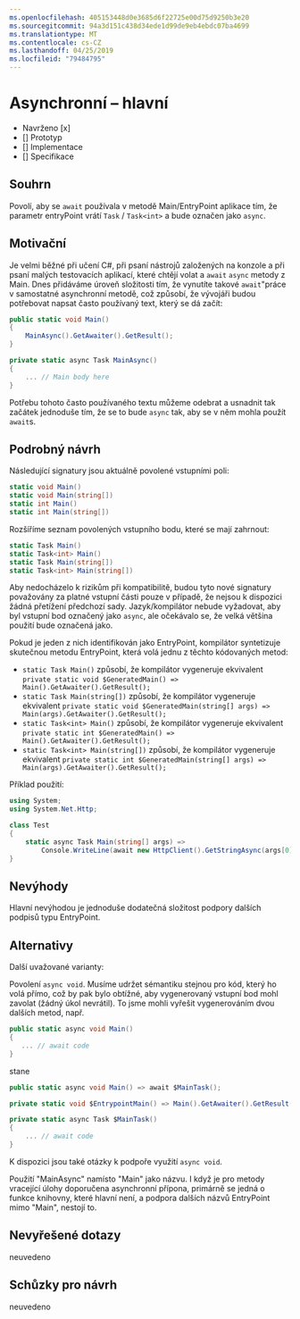 ```yaml
---
ms.openlocfilehash: 405153448d0e3685d6f22725e00d75d9250b3e20
ms.sourcegitcommit: 94a3d151c438d34ede1d99de9eb4ebdc07ba4699
ms.translationtype: MT
ms.contentlocale: cs-CZ
ms.lasthandoff: 04/25/2019
ms.locfileid: "79484795"
---
```

# <a name="async-main"></a>Asynchronní – hlavní

* Navrženo [x]
* [] Prototyp
* [] Implementace
* [] Specifikace

## <a name="summary"></a>Souhrn
[summary]: #summary

Povolí, aby se `await` používala v metodě Main/EntryPoint aplikace tím, že parametr entryPoint vrátí `Task` / `Task<int>` a bude označen jako `async`.

## <a name="motivation"></a>Motivační
[motivation]: #motivation

Je velmi běžné při učení C#, při psaní nástrojů založených na konzole a při psaní malých testovacích aplikací, které chtějí volat a `await` `async` metody z Main.  Dnes přidáváme úroveň složitosti tím, že vynutíte takové `await`"práce v samostatné asynchronní metodě, což způsobí, že vývojáři budou potřebovat napsat často používaný text, který se dá začít:

```csharp
public static void Main()
{
    MainAsync().GetAwaiter().GetResult();
}

private static async Task MainAsync()
{
    ... // Main body here
}
```

Potřebu tohoto často používaného textu můžeme odebrat a usnadnit tak začátek jednoduše tím, že se to bude `async` tak, aby se v něm mohla použít `await`s.

## <a name="detailed-design"></a>Podrobný návrh
[design]: #detailed-design

Následující signatury jsou aktuálně povolené vstupními poli:

```csharp
static void Main()
static void Main(string[])
static int Main()
static int Main(string[])
```

Rozšíříme seznam povolených vstupního bodu, které se mají zahrnout:

```csharp
static Task Main()
static Task<int> Main()
static Task Main(string[])
static Task<int> Main(string[])
```

Aby nedocházelo k rizikům při kompatibilitě, budou tyto nové signatury považovány za platné vstupní části pouze v případě, že nejsou k dispozici žádná přetížení předchozí sady.
Jazyk/kompilátor nebude vyžadovat, aby byl vstupní bod označený jako `async`, ale očekávalo se, že velká většina použití bude označená jako.

Pokud je jeden z nich identifikován jako EntryPoint, kompilátor syntetizuje skutečnou metodu EntryPoint, která volá jednu z těchto kódovaných metod:
- ```static Task Main()``` způsobí, že kompilátor vygeneruje ekvivalent ```private static void $GeneratedMain() => Main().GetAwaiter().GetResult();```
- ```static Task Main(string[])``` způsobí, že kompilátor vygeneruje ekvivalent ```private static void $GeneratedMain(string[] args) => Main(args).GetAwaiter().GetResult();```
- ```static Task<int> Main()``` způsobí, že kompilátor vygeneruje ekvivalent ```private static int $GeneratedMain() => Main().GetAwaiter().GetResult();```
- ```static Task<int> Main(string[])``` způsobí, že kompilátor vygeneruje ekvivalent ```private static int $GeneratedMain(string[] args) => Main(args).GetAwaiter().GetResult();```

Příklad použití:

```csharp
using System;
using System.Net.Http;

class Test
{
    static async Task Main(string[] args) =>
        Console.WriteLine(await new HttpClient().GetStringAsync(args[0]));
}
```

## <a name="drawbacks"></a>Nevýhody
[drawbacks]: #drawbacks

Hlavní nevýhodou je jednoduše dodatečná složitost podpory dalších podpisů typu EntryPoint.

## <a name="alternatives"></a>Alternativy
[alternatives]: #alternatives

Další uvažované varianty:

Povolení `async void`.  Musíme udržet sémantiku stejnou pro kód, který ho volá přímo, což by pak bylo obtížné, aby vygenerovaný vstupní bod mohl zavolat (žádný úkol nevrátil).  To jsme mohli vyřešit vygenerováním dvou dalších metod, např.

```csharp
public static async void Main()
{
   ... // await code
}
```

stane

```csharp
public static async void Main() => await $MainTask();

private static void $EntrypointMain() => Main().GetAwaiter().GetResult();

private static async Task $MainTask()
{
    ... // await code
}
```

K dispozici jsou také otázky k podpoře využití `async void`.

Použití "MainAsync" namísto "Main" jako názvu.  I když je pro metody vracející úlohy doporučena asynchronní přípona, primárně se jedná o funkce knihovny, které hlavní není, a podpora dalších názvů EntryPoint mimo "Main", nestojí to.

## <a name="unresolved-questions"></a>Nevyřešené dotazy
[unresolved]: #unresolved-questions

neuvedeno

## <a name="design-meetings"></a>Schůzky pro návrh

neuvedeno

